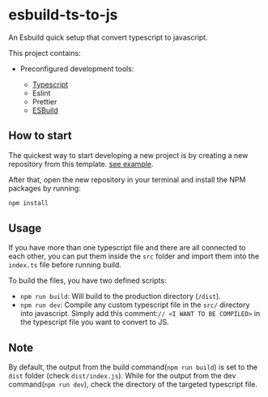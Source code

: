 # esbuild-ts-to-js

An Esbuild quick setup that convert typescript to javascript.

This project contains:

- Preconfigured development tools:

  - [Typescript](https://www.typescriptlang.org/)
  - Eslint
  - Prettier
  - [ESBuild](https://esbuild.github.io/)

## How to start

The quickest way to start developing a new project is by creating a new repository from this template. [see example](https://docs.github.com/en/github/creating-cloning-and-archiving-repositories/creating-a-repository-from-a-template#creating-a-repository-from-a-template).

After that, open the new repository in your terminal and install the NPM packages by running:

```bash
npm install
```

## Usage

If you have more than one typescript file and there are all connected to each other, you can put them inside the `src` folder and import them into
the `index.ts` file before running build.

To build the files, you have two defined scripts:

- `npm run build`: Will build to the production directory (`/dist`).
- `npm run dev`: Compile any custom typescript file in the `src/` directory into javascript. Simply add this comment:`// <I WANT TO BE COMPILED>` in the typescript file you want to convert to JS.

## Note

By default, the output from the build command(`npm run build`) is set to the `dist` folder (check `dist/index.js`). While for the output from the dev command(`npm run dev`), check the directory of the targeted typescript file.

